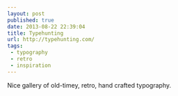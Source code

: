 ```yaml
---
layout: post
published: true
date: 2013-08-22 22:39:04
title: Typehunting
url: http://typehunting.com/
tags: 
 - typography
 - retro
 - inspiration
---
```


Nice gallery of old-timey, retro, hand crafted typography.